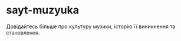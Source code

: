 sayt-muzyuka
============

Довідайтесь більше про культуру музики, історію її виникнення та становлення.
